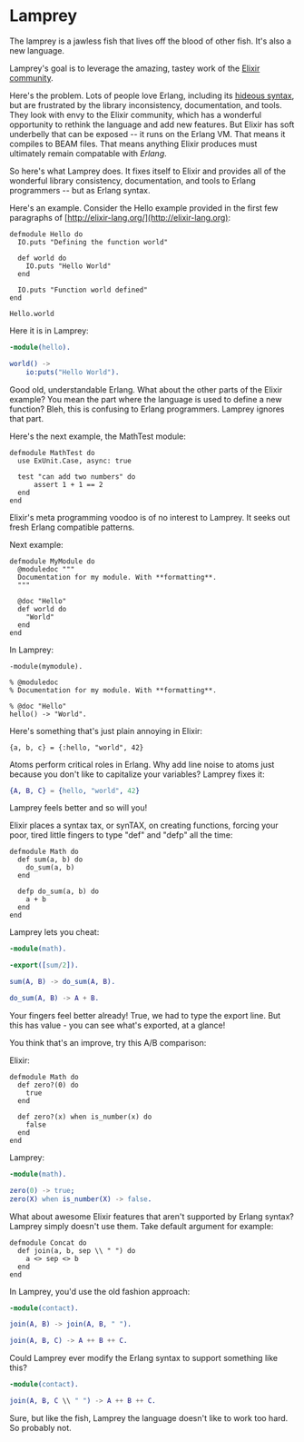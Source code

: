 # Lamprey

The lamprey is a jawless fish that lives off the blood of other fish. It's also
a new language.

Lamprey's goal is to leverage the amazing, tastey work of the
[Elixir community](http://elixir-lang.org).

Here's the problem. Lots of people love Erlang, including its
[hideous syntax](https://www.youtube.com/watch?v=zY-IueSMAPc), but are
frustrated by the library inconsistency, documentation, and tools. They look
with envy to the Elixir community, which has a wonderful opportunity to rethink
the language and add new features. But Elixir has soft underbelly that can be
exposed -- it runs on the Erlang VM. That means it compiles to BEAM files. That
means anything Elixir produces must ultimately remain compatable with *Erlang*.

So here's what Lamprey does. It fixes itself to Elixir and provides all of the
wonderful library consistency, documentation, and tools to Erlang programmers
-- but as Erlang syntax.

Here's an example. Consider the Hello example provided in the first few
paragraphs of [http://elixir-lang.org/](http://elixir-lang.org):

```
defmodule Hello do
  IO.puts "Defining the function world"

  def world do
    IO.puts "Hello World"
  end

  IO.puts "Function world defined"
end

Hello.world
```

Here it is in Lamprey:

``` erlang
-module(hello).

world() ->
    io:puts("Hello World").
```

Good old, understandable Erlang. What about the other parts of the Elixir
example? You mean the part where the language is used to define a new function?
Bleh, this is confusing to Erlang programmers. Lamprey ignores that part.

Here's the next example, the MathTest module:

```
defmodule MathTest do
  use ExUnit.Case, async: true

  test "can add two numbers" do
      assert 1 + 1 == 2
  end
end
```

Elixir's meta programming voodoo is of no interest to Lamprey. It seeks out
fresh Erlang compatible patterns.

Next example:

```
defmodule MyModule do
  @moduledoc """
  Documentation for my module. With **formatting**.
  """

  @doc "Hello"
  def world do
    "World"
  end
end
```

In Lamprey:

```
-module(mymodule).

% @moduledoc
% Documentation for my module. With **formatting**.

% @doc "Hello"
hello() -> "World".
```

Here's something that's just plain annoying in Elixir:

```
{a, b, c} = {:hello, "world", 42}
```

Atoms perform critical roles in Erlang. Why add line noise to atoms just
because you don't like to capitalize your variables? Lamprey fixes it:

```erlang
{A, B, C} = {hello, "world", 42}
```

Lamprey feels better and so will you!

Elixir places a syntax tax, or synTAX, on creating functions, forcing your
poor, tired little fingers to type "def" and "defp" all the time:

```
defmodule Math do
  def sum(a, b) do
    do_sum(a, b)
  end

  defp do_sum(a, b) do
    a + b
  end
end
```

Lamprey lets you cheat:

```erlang
-module(math).

-export([sum/2]).

sum(A, B) -> do_sum(A, B).

do_sum(A, B) -> A + B.
```

Your fingers feel better already! True, we had to type the export line. But
this has value - you can see what's exported, at a glance!

You think that's an improve, try this A/B comparison:

Elixir:

```
defmodule Math do
  def zero?(0) do
    true
  end

  def zero?(x) when is_number(x) do
    false
  end
end
```

Lamprey:

```erlang
-module(math).

zero(0) -> true;
zero(X) when is_number(X) -> false.
```

What about awesome Elixir features that aren't supported by Erlang syntax?
Lamprey simply doesn't use them. Take default argument for example:

```
defmodule Concat do
  def join(a, b, sep \\ " ") do
    a <> sep <> b
  end
end
```

In Lamprey, you'd use the old fashion approach:

```erlang
-module(contact).

join(A, B) -> join(A, B, " ").

join(A, B, C) -> A ++ B ++ C.
```

Could Lamprey ever modify the Erlang syntax to support something like this?

```erlang
-module(contact).

join(A, B, C \\ " ") -> A ++ B ++ C.
```

Sure, but like the fish, Lamprey the language doesn't like to work too hard. So
probably not.
